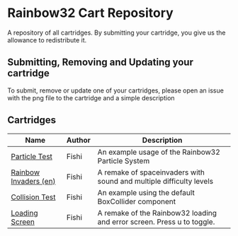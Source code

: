 # Rainbow32 Cart Repository

A repository of all cartridges. By submitting your cartridge, you give us the allowance to redistribute it.

## Submitting, Removing and Updating your cartridge

To submit, remove or update one of your cartridges, please open an issue with the png file to the cartridge and a simple description

## Cartridges

| Name                                                  | Author | Description                                                            |
| ----------------------------------------------------- | ------ | ---------------------------------------------------------------------- |
| [Particle Test](./fishi/particle_system_test.png.png) | Fishi  | An example usage of the Rainbow32 Particle System                      |
| [Rainbow Invaders (en)](./fishi/rainbow_invaders.png) | Fishi  | A remake of spaceinvaders with sound and multiple difficulty levels    |
| [Collision Test](./fishi/collision_test.png)          | Fishi  | An example using the default BoxCollider component                     |
| [Loading Screen](./fishi/loading_screen.png)          | Fishi  | A remake of the Rainbow32 loading and error screen. Press u to toggle. |
